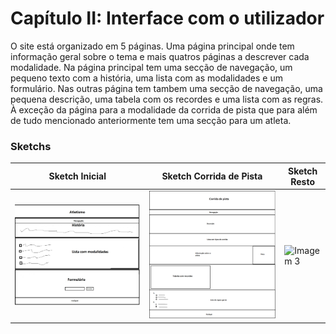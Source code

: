 # Capítulo II: Interface com o utilizador

O site está organizado em 5 páginas. Uma página principal onde tem informação geral sobre o tema e mais quatros páginas a descrever cada modalidade.
Na página principal tem uma secção de navegação, um pequeno texto com a história, uma lista com as modalidades e um formulário.
Nas outras página tem tambem uma secção de navegação, uma pequena descrição, uma tabela com os recordes e uma lista com as regras. À exceção da página para a modalidade da corrida de
pista que para além de tudo mencionado anteriormente tem uma secção para um atleta.

### Sketchs

| Sketch Inicial                          | Sketch Corrida de Pista                 | Sketch Resto                            |
| --------------------------------------- | --------------------------------------- | --------------------------------------- |
| ![Imagem 1](https://github.com/inf23tig04/inf23tig04/blob/main/rel/imagens/Sketch_main.jpg) | ![Imagem 2](https://github.com/inf23tig04/inf23tig04/blob/main/rel/imagens/Sketch_corrida.png) | ![Imagem 3](https://via.placeholder.com/100) |

